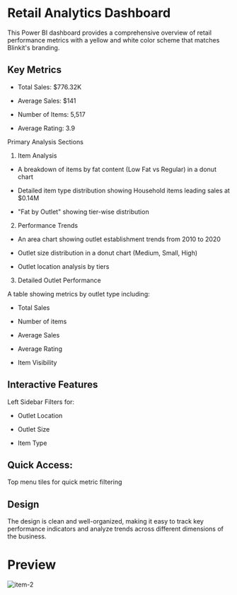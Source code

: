# Retail Analytics Dashboard
This Power BI dashboard provides a comprehensive overview of retail performance metrics with a yellow and white color scheme that matches Blinkit's branding.
## Key Metrics

* Total Sales: $776.32K

* Average Sales: $141

* Number of Items: 5,517

* Average Rating: 3.9

Primary Analysis Sections
1. Item Analysis

* A breakdown of items by fat content (Low Fat vs Regular) in a donut chart

* Detailed item type distribution showing Household items leading sales at $0.14M

* "Fat by Outlet" showing tier-wise distribution

2. Performance Trends

* An area chart showing outlet establishment trends from 2010 to 2020

* Outlet size distribution in a donut chart (Medium, Small, High)

* Outlet location analysis by tiers

3. Detailed Outlet Performance
   
A table showing metrics by outlet type including:

* Total Sales

* Number of items

* Average Sales

* Average Rating

* Item Visibility

## Interactive Features
Left Sidebar Filters for:

* Outlet Location

* Outlet Size

* Item Type

## Quick Access:

Top menu tiles for quick metric filtering

## Design
The design is clean and well-organized, making it easy to track key performance indicators and analyze trends across different dimensions of the business.

# Preview
![item-2](https://github.com/user-attachments/assets/cdd37de3-d1da-4cd2-aa19-69649078f75d)
